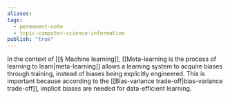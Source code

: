 ```yaml
---
aliases: 
tags:
  - permanent-note
  - topic-computer-science-information
publish: "true"
---
```

In the context of [[§ Machine learning]], [[Meta-learning is the process of learning to learn|meta-learning]] allows a learning system to acquire biases through training, instead of biases being explicitly engineered. This is important because according to the [[Bias-variance trade-off|bias-variance trade-off]], implicit biases are needed for data-efficient learning.
